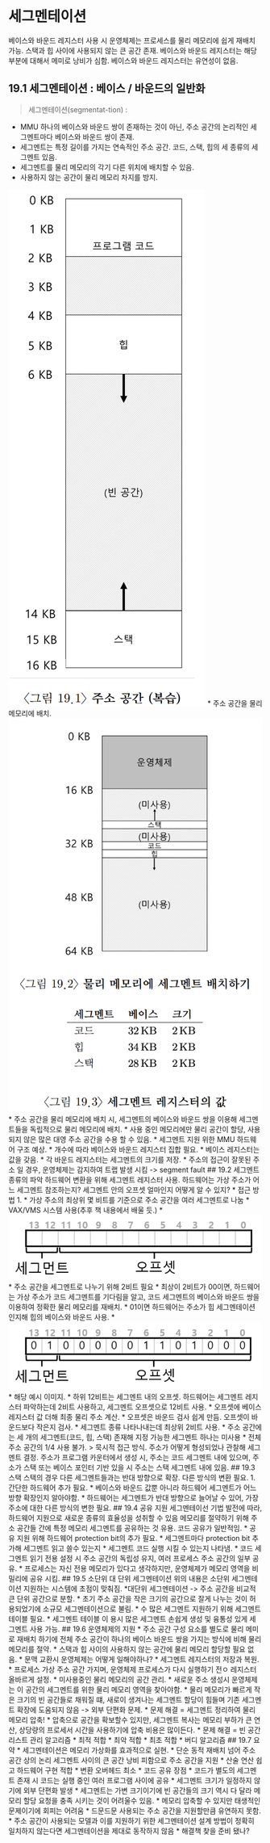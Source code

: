 # 세그멘테이션
베이스와 바운드 레지스터 사용 시 운영체제는 프로세스를 물리 메모리에 쉽게 재배치 가능.
스택과 힙 사이에 사용되지 않는 큰 공간 존재.
베이스와 바운드 레지스터는 해당 부분에 대해서 메미로 낭비가 심함.
베이스와 바운드 레지스터는 유연성이 없음.
## 19.1 세그멘테이션 : 베이스 /  바운드의 일반화
> 세그멘테이션(segmentat-tion) :
* MMU 하나의 베이스와 바운드 쌍이 존재하는 것이 아닌, 주소 공간의 논리적인 세그멘트마다 베이스와 바운드 쌍이 존재.
* 세그멘트는 특정 길이를 가지는 연속적인 주소 공간. 코드, 스택, 힙의 세 종류의 세그멘트 있음.
* 세그멘트를 물리 메모리의 각기 다른 위치에 배치할 수 있음.
* 사용하지 않는 공간이 물리 메모리 차지를 방지.
<img src="image\19.1.png">
* 주소 공간을 물리 메모리에 배치.
<img src="image\19.2.png">
* 주소 공간을 물리 메모리에 배치 시, 세그멘트의 베이스와 바운드 쌍을 이용해 세그멘트들을 독립적으로 물리 메모리에 배치.
* 사용 중인 메모리에만 물리 공간이 할당, 사용되지 않은 많은 대영 주소 공간을 수용 할 수 있음.
* 세그멘트 지원 위한 MMU 하드웨어 구조 예상.
* 개수에 따라 베이스와 바운드 레지스터 집합 필요.
* 베이스 레지스터는 값을 갖음.
* 각 바운드 레지스터는 세그멘트의 크기를 저장.
* 주소의 접근이 잘못된 주소 일 경우, 운영체제는 감지하여 트랩 발생 시킴 -> segment fault
##  19.2 세그멘트 종류의 파악
하드웨어 변환을 위해 세그멘트 레지스터 사용.
하드웨어는 가상 주소가 어느 세그멘트 참조하는지? 세그멘트 안의 오프셋 얼마인지 어떻게 알 수 있지?
* 접근 방법 1.
    * 가상 주소의 최상위 몇 비트를 기준으로 주소 공간을 여러 세그멘트로 나눔
    * VAX/VMS 시스템 사용(추후 책 내용에서 배울 듯.)
    * <img src="image\세그먼트오프셋1.png">
    * 주소 공간을 세그멘트로 나누기 위해 2비트 필요
    * 최상이 2비트가 00이면, 하드웨어는 가상 주소가 코드 세그멘트를 기다림을 알고, 코드 세그멘트의 베이스와 바운드 쌍을 이용하여 정확한 물리 메모리를 재배치.
    * 01이면 하드웨어는 주소가 힙 세그멘테이션 인지해 힙의 베이스와 바운드 사용.
    * <img src="image\세그먼트오프셋2.png">
    * 해당 예시 이미지.
    * 하위 12비트는 세그멘트 내의 오프셋. 하드웨어는 세그멘트 레지스터 파악하는데 2비트 사용하고, 세그멘트 오프셋으로 12비트 사용.
    * 오프셋에 베이스 레지스터 값 더해 최종 물리 주소 계산.
    * 오프셋은 바운드 검사 쉽게 만듬. 오프셋이 바운드보다 작은지 검사.
    * 세그멘트 종류 나타나내는데 최상위 2비트 사용.
    * 주소 공간에는 세 개의 세그멘트(코드, 힙, 스택) 존재해 지정 가능한 세그멘트 하나는 미사용
    * 전체 주소 공간의 1/4 사용 불가.
> 묵시적 접근 방식. 주소가 어떻게 형성되었나 관찰해 세그멘트 결정. 주소가 프로그램 카운터에서 생성 시, 주소는 코드 세그멘트 내에 있으며, 주소가 스택 또는 베이스 포인터 기반 있을 시 주소는 스택 세그멘트 내에 있음.
## 19.3 스택
스택의 경우 다른 세그멘트들과는 반대 방향으로 확장. 다른 방식의 변환 필요.
1. 간단한 하드웨어 추가 필요.
    * 베이스와 바운드 값뿐 아니라 하드웨어 세그멘트가 어느 방향 확장인지 알아야함.
    * 하드웨어는 세그멘트가 반대 방향으로 늘어날 수 있어, 가장 주소에 대한 다른 방식의 변한 필요.
## 19.4 공유 지원
세그멘테이선 기법 발전에 따라, 하드웨어 지원으로 새로운 종류의 효율성을 성취할 수 있음
메모리를 절약하기 위해 주소 공간들 간에 특정 메모리 세그멘트를 공유하는 것 유용.
코드 공유가 일반적임.
* 공유 지원 위해 하드웨어 protection bit의 추가 필요.
* 세그멘트마다 protection bit 추가해  세그멘트 읽고 쓸수 있는지
* 세그멘트 코드 실행 시킬 수 있는지 나타냄.
* 코드 세그멘트 읽기 전용 설정 시 주소 공간의 독립성 유지, 여러 프로세스 주소 공간의 일부 공유.
* 프로세스는 자신 전용 메모리가 있다고 생각하지만, 운영체제가 메모리 영역을 비밀리에 공유 시킴.
## 19.5 소단위 대 단위 세그멘테이션
위의 내용은 소단위 세그멘테이션 지원하는 시스템에 초점이 맞춰짐.
*대단위 세그멘테이션 -> 주소 공간을 비교적 큰 단위 공간으로 분할.
* 초기 주소 공간을 작은 크기의 공간으로 잘게 나누는 것이 허용되었기에 소규모 세그멘테이션으로 불림.
* 수 많은 세그멘트 지원하기 위해 세그멘트 테이블 필요.
* 세그멘트 테이블 이 용시 많은 세그멘트 손쉽게 생성 및 융통성 있게 세그멘트 사용 가능.
## 19.6 운영체제의 지원
* 주소 공간 구성 요소를 별도로 물리 메미로 재배치 하기에 전체 주소 공간이 하나의 베이스 바운드 쌍을 가지는 방식에 비해 물리 메모리를 절약.
* 스택과 힙 사이의 사용하지 않는 공간에 물리 메모리 할당할 필요 없음.
* 문맥 교환시 운영체제는 어떻게 일해야하나?
    * 세그멘트 레지스터의 저장과 복원.
    * 프로세스 가상 주소 공간 가지며, 운영체제 프로세스가 다시 실행하기 전ㅇ 레지스터 올바르게 설정.
* 미사용중인 물리 메모리의 공간 관리.
    * 새로운 주소 생성시 운영체제는 이 공간의 세그멘트를 위한 물리 메모리 영역을 찾아야함.
* 물리 메모리가 빠르게 작은 크기의 빈 공간들로 채워질 떄, 새로이 생겨나는 세그멘트 할당이 힘들며 기존 세그멘트 확장에 도움되지 않음 -> 외부 단편화 문제.
* 문제 해결 = 세그멘트 정리하여 물리 메모리 압축!
    * 압축으로 공간을 확보할수 있지만, 세그멘트 복사는 메모리 부하가 큰 연산, 상당량의 프로세서 시간을 사용하기에 압축 비용은 많이든다.
* 문제 해결 = 빈 공간 리스트 관리 알고리즘
    * 최적 적합
    * 최악 적합
    * 최초 적합
    * 버디 알고리즘
## 19.7 요약
* 세그멘테이션은 메모리 가상화를 효과적으로 실현.
* 단순 동적 재배치 넘어 주소 공간 상의 논리 세그멘트 사이의 큰 공간 낭비 피함으로 주소 공간을 지원
* 산술 연산 쉽고 하드웨어 구현 적합
* 변환 오버헤드 최소
* 코드 공유 장점
* 코드가 별도의 세그멘트 존재 시 코드는 실행 중인 여러 프로그램 사이에 공유
* 세그멘트 크기가 일정하지 않기에 외부 단편화 발생
* 세그멘트는 가변 크기이기에 빈 공간들의 크기 역시 다 달라 메모리 할당 요청을 충족 시키는 것이 어려울수 있음.
* 메모리 압축할 수 있지만 태생적인 문제이기에 회피는 어려움
* 드문드문 사용되는 주소 공간을 지원할만큼 유연하지 못함.
* 주소 공간이 사용되는 모델과 이를 지원하기 위한 세그멘테이션 설계 방법이 정확히 일치하지 않는다면 세그멘테이션을 제대로 동작하지 않음
* 해결책 찾을 준비 됐나?